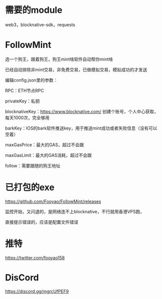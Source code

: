 # 需要的module
web3，blocknative-sdk，requests


# FollowMint

选一个狗王，跟着狗王，狗王mint啥软件自动帮你mint啥

已经自动排除非mint交易，非免费交易，已做模拟交易，模拟成功的才发送


编辑config.json里的参数：

RPC：ETH节点RPC

privateKey：私钥

blocknativeKey：https://www.blocknative.com/  创建个账号，个人中心获取，每天1000次，完全够用

barkKey：IOS的bark软件推送key，用于推送mint成功或者失败信息（没有可以空着）

maxGasPrice：最大的GAS，超过不会跟

maxGasLimit：最大的GAS消耗，超过不会跟

follow：需要跟随的狗王地址

# 已打包的exe
https://github.com/Fooyao/FollowMint/releases

监控开始，又闪退的，是网络连不上blocknative，不行就用香港VPS跑，

直接提示错误的，应该是配置文件错误

# 推特
https://twitter.com/fooyao158

# DisCord

https://discord.gg/mgrcUfPEF9



